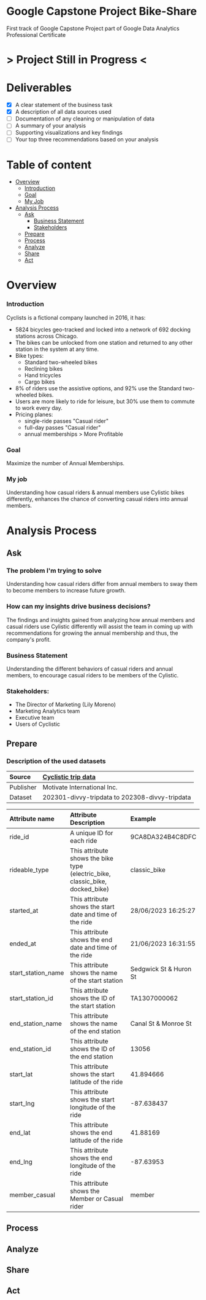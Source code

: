 # Google Capstone Project Bike-Share
First track of Google Capstone Project part of  Google Data Analytics Professional Certificate
# **> Project Still in Progress <** 
# Deliverables
- [x] A clear statement of the business task
- [x] A description of all data sources used
- [ ] Documentation of any cleaning or manipulation of data
- [ ] A summary of your analysis
- [ ] Supporting visualizations and key findings
- [ ] Your top three recommendations based on your analysis

# Table of content
- [Overview](#Overview)
    - [Introduction](#Introduction)
    - [Goal](#Goal)
    - [My Job](#My-job)
- [Analysis Process](#Analysis-Process)
    - [Ask](#Ask)
       - [Business Statement](#Business-Statement)
       - [Stakeholders](#Stakeholders)
    - [Prepare](#Prepare)
    - [Process](#Process)
    - [Analyze](#Analyze)
    - [Share](#Share)
    - [Act](#Act)


# Overview 
### Introduction
Cyclists is a fictional company launched in 2016, it has: 
- 5824 bicycles geo-tracked and locked into a network of 692 docking stations across Chicago.
- The bikes can be unlocked from one station and returned to any other station in the system at any time.
- Bike types: 
    - Standard two-wheeled bikes
    - Reclining bikes
    - Hand tricycles
    - Cargo bikes
- 8% of riders use the assistive options, and 92% use the Standard two-wheeled bikes.
- Users are more likely to ride for leisure, but 30% use them to commute to work every day.
- Pricing planes: 
   - single-ride passes "Casual rider"
   - full-day passes "Casual rider"
   - annual memberships > More Profitable 

### Goal
Maximize the number of Annual Memberships.
### My job
Understanding how casual riders & annual members use Cylistic bikes differently, enhances the chance of converting casual riders into annual members. 

# Analysis Process
## Ask
### The problem I'm trying to solve
 Understanding how casual riders differ from annual members to sway them to become members to increase future growth.
### How can my insights drive business decisions?
The findings and insights gained from analyzing how annual members and casual riders use Cylistic differently will assist the team in coming up with recommendations for growing the annual membership and thus, the company's profit. 

### Business Statement
Understanding the different behaviors of casual riders and annual members, to encourage casual riders to be members of the Cylistic. 
### Stakeholders: 
- The Director of Marketing (Lily Moreno)
- Marketing Analytics team
- Executive team
- Users of Cyclistic

## Prepare
### Description of the used datasets
Source | [Cyclistic trip data](https://divvy-tripdata.s3.amazonaws.com/index.html)
| :--- | :---
Publisher | Motivate International Inc.
Dataset  | 202301-divvy-tripdata to 202308-divvy-tripdata

Attribute name | Attribute Description | Example
| :--- | :--- | :--- 
ride_id | A unique ID for each ride | 9CA8DA324B4C8DFC
rideable_type | This attribute shows the bike type (electric_bike, classic_bike, docked_bike) | classic_bike
started_at | This attribute shows the start date and time of the ride | 28/06/2023  16:25:27 
ended_at | This attribute shows the end date and time of the ride | 21/06/2023  16:31:55 
start_station_name | This attribute shows the name of the start station | Sedgwick St & Huron St
start_station_id | This attribute shows the ID of the start station | TA1307000062
end_station_name | This attribute shows the name of the end station | Canal St & Monroe St
end_station_id | This attribute shows the ID of the end station | 13056
start_lat | This attribute shows the start latitude of the ride | 41.894666
start_lng | This attribute shows the start longitude of the ride | -87.638437
end_lat | This attribute shows the end latitude of the ride | 41.88169
end_lng | This attribute shows the end longitude of the ride | -87.63953
member_casual |This attribute shows the Member or Casual rider | member

## Process

## Analyze

## Share

## Act



